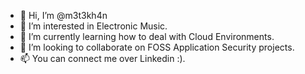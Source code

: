 - 👋 Hi, I’m @m3t3kh4n
- 👀 I’m interested in Electronic Music.
- 🌱 I’m currently learning how to deal with Cloud Environments.
- 💞️ I’m looking to collaborate on FOSS Application Security projects.
- 📫 You can connect me over Linkedin :).
